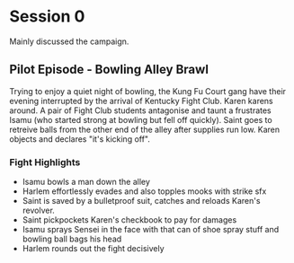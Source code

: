 # Session 0

Mainly discussed the campaign.

## Pilot Episode - Bowling Alley Brawl

Trying to enjoy a quiet night of bowling, the Kung Fu Court gang have their evening interrupted by the arrival of Kentucky Fight Club. Karen karens around. A pair of Fight Club students antagonise and taunt a frustrates Isamu (who started strong at bowling but fell off quickly). Saint goes to retreive balls from the other end of the alley after supplies run low. Karen objects and declares "it's kicking off".

### Fight Highlights

* Isamu bowls a man down the alley
* Harlem effortlessly evades and also topples mooks with strike sfx
* Saint is saved by a bulletproof suit, catches and reloads Karen's revolver.
* Saint pickpockets Karen's checkbook to pay for damages
* Isamu sprays Sensei in the face with that can of shoe spray stuff and bowling ball bags his head
* Harlem rounds out the fight decisively
